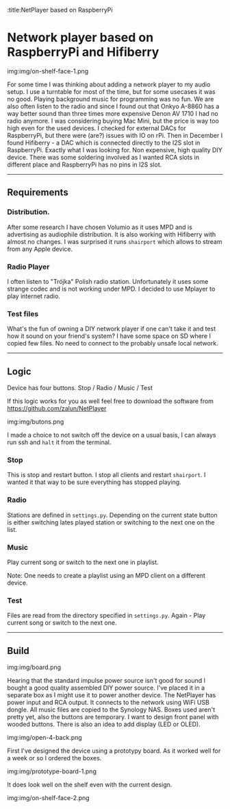 :title:NetPlayer based on RaspberryPi

# Network player based on RaspberryPi and Hifiberry

img:img/on-shelf-face-1.png

For some time I was thinking about adding a network player to my audio setup.
I use a turntable for most of the time, but for some usecases it was no good.
Playing background music for programming was no fun. We are also often listen
to the radio and since I found out that Onkyo A-8860 has a way better sound than
three times more expensive Denon AV 1710 I had no radio anymore. I was 
considering buying Mac Mini, but the price is way too high even for the used
devices. I checked for external DACs for RaspberryPi, but there were (are?) 
issues with IO on rPi. Then in December I found Hifiberry - a DAC which is
connected directly to the I2S slot in RaspberryPi. Exactly what I was looking 
for. Non expensive, high quality DIY device. There was some soldering involved 
as I wanted RCA slots in different place and RaspberryPi has no pins in I2S slot.

---

## Requirements

### Distribution.

After some research I have chosen Volumio as it uses MPD and is advertising as
audiophile distribution. It is also working with Hifiberry with almost no 
changes. I was surprised it runs ``shairport`` which allows to stream from any
Apple device.

### Radio Player

I often listen to "Trójka" Polish radio station. Unfortunately it uses some
strange codec and is not working under MPD. I decided to use Mplayer to play
internet radio.

### Test files

What's the fun of owning a DIY network player if one can't take it and test how
it sound on your friend's system? I have some space on SD where I copied few
files. No need to connect to the probably unsafe local network.

---

## Logic

Device has four buttons. Stop / Radio / Music / Test

If this logic works for you as well feel free to download the software from
https://github.com/zalun/NetPlayer

img:img/butons.png

I made a choice to not switch off the device on a usual basis, I can always
run ssh and ``halt`` it from the terminal.

### Stop

This is stop and restart button. I stop all clients and restart ``shairport``.
I wanted it that way to be sure everything has stopped playing.

### Radio

Stations are defined in ``settings.py``. Depending on the current state button
is either switching lates played station or switching to the next one on the 
list.

### Music

Play current song or switch to the next one in playlist.

Note: One needs to create a playlist using an MPD client on a different device.

### Test

Files are read from the directory specified in ``settings.py``. Again - Play
current song or switch to the next one.

---

## Build

img:img/board.png

Hearing that the standard impulse power source isn't good for sound I bought
a good quality assembled DIY power source. I've placed it in a separate box as
I might use it to power another device. The NetPlayer has power input and RCA
output. It connects to the network using WiFi USB dongle. All music files are
copied to the Synology NAS. Boxes used aren't pretty yet, also the buttons are
temporary. I want to design front panel with wooded buttons. There is also an 
idea to add display (LED or OLED).

img:img/open-4-back.png

First I've designed the device using a prototypy board. As it worked well
for a week or so I ordered the boxes.

img:img/prototype-board-1.png

It does look well on the shelf even with the current design.

img:img/on-shelf-face-2.png
